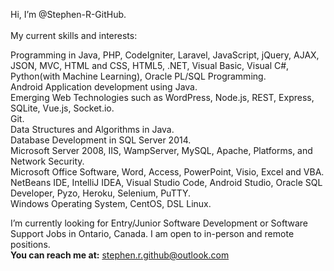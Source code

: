 Hi, I’m @Stephen-R-GitHub.<br /> <br />
My current skills and interests:

Programming in Java, PHP, CodeIgniter, Laravel, JavaScript, jQuery, AJAX, JSON, MVC, HTML and CSS, HTML5, .NET, Visual Basic, Visual C#, Python(with Machine Learning), 
Oracle PL/SQL Programming. <br />
Android Application development using Java. <br />
Emerging Web Technologies such as WordPress, Node.js, REST, Express, SQLite, Vue.js, Socket.io. <br />
Git. <br />
Data Structures and Algorithms in Java. <br />
Database Development in SQL Server 2014. <br />
Microsoft Server 2008, IIS, WampServer, MySQL, Apache, Platforms, and Network Security. <br />
Microsoft Office Software, Word, Access, PowerPoint, Visio, Excel and VBA. <br />
NetBeans IDE, IntelliJ IDEA, Visual Studio Code, Android Studio, Oracle SQL Developer, Pyzo, Heroku, Selenium, PuTTY. <br />
Windows Operating System, CentOS, DSL Linux. <br />


I’m currently looking for Entry/Junior Software Development or Software Support Jobs in Ontario, Canada. I am open to in-person and remote positions. <br />
**You can reach me at:** stephen.r.github@outlook.com

<!---
Stephen-R-GitHub/Stephen-R-GitHub is a ✨ special ✨ repository because its `README.md` (this file) appears on your GitHub profile.
You can click the Preview link to take a look at your changes.
--->
